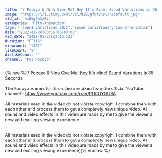 ```yaml
---
title: "7 Pocoyo & Nina Give Me! Hey It's Mine! Sound Variations in 35 Seconds"
image: "https:\/\/i.ytimg.com\/vi\/hiBDgfw3yRs\/hqdefault.jpg"
vid_id: "hiBDgfw3yRs"
categories: "Film-Animation"
tags: ["sound variations 2021","sound variations","sound variation"]
date: "2022-01-24T03:56:06+03:00"
vid_date: "2022-01-23T23:15:53Z"
duration: "PT31S"
viewcount: "1381"
likeCount: "6"
dislikeCount: ""
channel: "Pop Pocoyo"
---
```

{% raw %}7 Pocoyo &amp; Nina Give Me! Hey It's Mine! Sound Variations in 35 Seconds<br /><br />The Pocoyo scenes for this video are taken from the official YouTube channel - <a rel="nofollow" target="blank" href="https://www.youtube.com/user/POCOYOUSA">https://www.youtube.com/user/POCOYOUSA</a><br /><br />All materials used in the video do not violate copyright. I combine them with each other and process them to get a completely new unique video. All sound and video effects in this video are made by me to give the viewer a new and exciting viewing experience.<br /><br /><br />All materials used in the video do not violate copyright. I combine them with each other and process them to get a completely new unique video. All sound and video effects in this video are made by me to give the viewer a new and exciting viewing experience){% endraw %}
